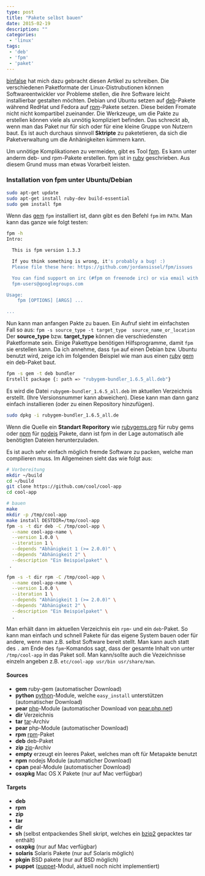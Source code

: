 ```yaml
---
type: post
title: "Pakete selbst bauen"
date: 2015-02-19
description: ""
categories:
 - 'linux'
tags:
 - 'deb'
 - 'fpm'
 - 'paket'
---
```



[binfalse] hat mich dazu gebracht diesen Artikel zu schreiben. Die verschiedenen Paketformate der Linux-Distrubutionen können Softwareentwickler vor Probleme stellen, die ihre Software leicht installierbar gestalten möchten. Debian und Ubuntu setzen auf [deb]-Pakete während RedHat und Fedora auf [rpm]-Pakete setzen. Diese beiden Fromate nicht nicht kompartibel zueinander. Die Werkzeuge, um die Pakte zu erstellen können viele als unnötig kompliziert befinden. Das schreckt ab, wenn man das Paket nur für sich oder für eine kleine Gruppe von Nutzern baut. Es ist auch durchaus sinnvoll __Sktripte__ zu paketetieren, da sich die Paketverwaltung um die Anhänigkeiten kümmern kann.

Um unnötige Komplikationen zu vermeiden, gibt es Tool [fpm]. Es kann unter anderm deb- und rpm-Pakete erstellen. fpm ist in [ruby] geschrieben. Aus diesem Grund muss man etwas Vorarbeit leisten.

### Installation von fpm unter Ubuntu/Debian

``` sh
sudo apt-get update
sudo apt-get install ruby-dev build-essential
sudo gem install fpm
```

Wenn das [gem] `fpm` installiert ist, dann gibt es den Befehl `fpm` im `PATH`. Man kann das ganze wie folgt testen:

``` sh
fpm -h
Intro:

  This is fpm version 1.3.3

  If you think something is wrong, it's probably a bug! :)
  Please file these here: https://github.com/jordansissel/fpm/issues

  You can find support on irc (#fpm on freenode irc) or via email with
  fpm-users@googlegroups.com

Usage:
    fpm [OPTIONS] [ARGS] ...

...
```

Nun kann man anfangen Pakte zu bauen. Ein Aufruf sieht im einfachsten Fall so aus: `fpm -s source_type -t target_type  source_name_or_location` Der __source_type__ bzw. __target_type__ können die verschiedensten Paketformate sein. Einige Pakettype benötigen Hilfsprogramme, damit `fpm` sie erstellen kann. Da ich annehme, dass `fpm` auf einen Debian bzw. Ubuntu benutzt wird, zeige ich im folgenden Beispiel wie man aus einen [ruby] [gem] ein deb-Paket baut.

``` sh
fpm -s gem -t deb bundler
Erstellt package {: path => "rubygem-bundler_1.6.5_all.deb"}
```

Es wird die Datei `rubygem-bundler_1.6.5_all.deb` im aktuellen Verzeichnis erstellt. (Ihre Versionsnummer kann abweichen). Diese kann man dann ganz einfach installieren (oder zu einen Repository hinzufügen).

``` sh
sudo dpkg -i rubygem-bundler_1.6.5_all.de
```

Wenn die Quelle ein __Standart Reporitory__ wie [rubygems.org] für ruby gems  oder  [npm] für [nodejs] Pakete, dann ist fpm in der Lage automatisch alle benötigten Dateien herunterzuladen.

Es ist auch sehr einfach möglich fremde Software zu packen, welche man compilieren muss. Im Allgemeinen sieht das wie folgt aus:

``` sh
# Vorbereitung
mkdir ~/build
cd ~/build
git clone https://github.com/cool/cool-app
cd cool-app

# bauen
make
mkdir -p /tmp/cool-app 
make install DESTDIR=/tmp/cool-app
fpm -s -t dir deb -C /tmp/cool-app \
  --name cool-app-name \
  --version 1.0.0 \
  --iteration 1 \
  --depends "Abhänigkeit 1 (>= 2.0.0)" \
  --depends "Abhänigkeit 2" \
  --description "Ein Beispielpaket" \
 .

fpm -s -t dir rpm -C /tmp/cool-app \
  --name cool-app-name \
  --version 1.0.0 \
  --iteration 1 \
  --depends "Abhänigkeit 1 (>= 2.0.0)" \
  --depends "Abhänigkeit 2" \
  --description "Ein Beispielpaket" \
  .
```

Man erhält dann im aktuellen Verzeichnis ein `rpm`- und ein `deb`-Paket. So kann man einfach und schnell Pakete für das eigene System bauen oder für andere, wenn man z.B. selbst Software bereit stellt. Man kann auch statt des `.` am Ende des `fpm`-Komandos sagt, dass der gesamte Inhalt von unter `/tmp/cool-app` in das Paket soll. Man kann/sollte auch die Vezeichnisse einzeln angeben z.B. `etc/cool-app usr/bin usr/share/man`.



#### Sources
* __gem__ ruby-gem (automatischer Download)
* __python__ [python]-Module, welche `easy_install` unterstützen (automatischer Download)
* __pear__ [php]-Module (automatischer Download von [pear.php.net])
* __dir__ Verzeichnis
* __tar__ [tar]-Archiv
* __pear__ php-Module (automatischer Download)
* __rpm__ [rpm]-Paket
* __deb__ deb-Paket
* __zip__ [zip]-Archiv
* __empty__ erzeugt ein leeres Paket, welches man oft für Metapakte benutzt
* __npm__ nodejs Module (automaticher Download)
* __cpan__ peal-Module (automatischer Download)
* __osxpkg__ Mac OS X Pakete (nur auf Mac verfügbar)

#### Targets
* __deb__
* __rpm__
* __zip__
* __tar__
* __dir__
* __sh__ (selbst entpackendes Shell skript, welches ein [bzip2] gepacktes tar enthält)
* __osxpkg__ (nur auf Mac verfügbar)
* __solaris__ Solaris Pakete (nur auf Solaris möglich)
* __pkgin__ BSD pakete (nur auf BSD möglich)
* __puppet__ ([puppet]-Modul, aktuell noch nicht implementiert)


[binfalse]: http://binfalse.de/
[fpm]:https://github.com/jordansissel/fpm/wiki
[deb]: http://de.wikipedia.org/wiki/Debian-Paket
[rpm]: http://de.wikipedia.org/wiki/RPM_Package_Manager
[ruby]: https://www.ruby-lang.org/de/
[gem]: http://guides.rubygems.org/what-is-a-gem/
[rubygems.org]: https://rubygems.org/
[npm]: https://www.npmjs.com/
[nodejs]: http://nodejs.org/
[puppet]: http://puppetlabs.com/puppet/what-is-puppet
[tar]: http://de.wikipedia.org/wiki/Tar
[zip]: http://de.wikipedia.org/wiki/ZIP-Dateiformat
[python]: https://www.python.org/
[php]: http://php.net/
[pear.php.net]: http://pear.php.net/
[bzip2]: http://www.bzip.org/
